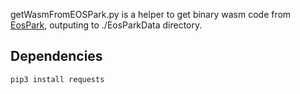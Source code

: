 getWasmFromEOSPark.py is a helper to get binary wasm code from [EosPark](https://eospark.com), outputing to ./EosParkData directory.

## Dependencies

```
pip3 install requests
```

